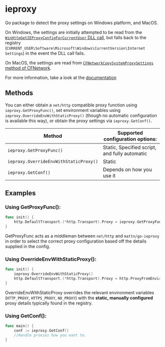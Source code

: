 # ieproxy

Go package to detect the proxy settings on Windows platform, and MacOS.

On Windows, the settings are initially attempted to be read from the [`WinHttpGetIEProxyConfigForCurrentUser` DLL call](https://docs.microsoft.com/en-us/windows/desktop/api/winhttp/nf-winhttp-winhttpgetieproxyconfigforcurrentuser), but falls back to the registry (`CURRENT_USER\Software\Microsoft\Windows\CurrentVersion\Internet Settings`) in the event the DLL call fails.

On MacOS, the settings are read from [`CFNetworkCopySystemProxySettings` method of CFNetwork](https://developer.apple.com/documentation/cfnetwork/1426754-cfnetworkcopysystemproxysettings?language=objc).

For more information, take a look at the [documentation](https://godoc.org/github.com/maxcleme/go-ieproxy)

## Methods

You can either obtain a `net/http` compatible proxy function using `ieproxy.GetProxyFunc()`, set environment variables using `ieproxy.OverrideEnvWithStaticProxy()` (though no automatic configuration is available this way), or obtain the proxy settings via `ieproxy.GetConf()`.

| Method                                 | Supported configuration options:              |
|----------------------------------------|-----------------------------------------------|
| `ieproxy.GetProxyFunc()`               | Static, Specified script, and fully automatic |
| `ieproxy.OverrideEnvWithStaticProxy()` | Static                                        |
| `ieproxy.GetConf()`                    | Depends on how you use it                     |

## Examples

### Using GetProxyFunc():

```go
func init() {
	http.DefaultTransport.(*http.Transport).Proxy = ieproxy.GetProxyFunc()
}
```

GetProxyFunc acts as a middleman between `net/http` and `mattn/go-ieproxy` in order to select the correct proxy configuration based off the details supplied in the config.

### Using OverrideEnvWithStaticProxy():

```go
func init() {
	ieproxy.OverrideEnvWithStaticProxy()
	http.DefaultTransport.(*http.Transport).Proxy = http.ProxyFromEnvironment
}
```

OverrideEnvWithStaticProxy overrides the relevant environment variables (`HTTP_PROXY`, `HTTPS_PROXY`, `NO_PROXY`) with the **static, manually configured** proxy details typically found in the registry.

### Using GetConf():

```go
func main() {
	conf := ieproxy.GetConf()
	//Handle proxies how you want to.
}
```
